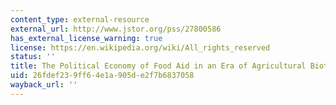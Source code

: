 ```yaml
---
content_type: external-resource
external_url: http://www.jstor.org/pss/27800586
has_external_license_warning: true
license: https://en.wikipedia.org/wiki/All_rights_reserved
status: ''
title: The Political Economy of Food Aid in an Era of Agricultural Biotechnology
uid: 26fdef23-9ff6-4e1a-905d-e2f7b6837058
wayback_url: ''
---
```

